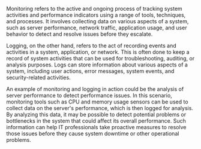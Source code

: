 

Monitoring refers to the active and ongoing process of tracking system activities and performance indicators using a range of tools, techniques, and processes. It involves collecting data on various aspects of a system, such as server performance, network traffic, application usage, and user behavior to detect and resolve issues before they escalate.

Logging, on the other hand, refers to the act of recording events and activities in a system, application, or network. This is often done to keep a record of system activities that can be used for troubleshooting, auditing, or analysis purposes. Logs can store information about various aspects of a system, including user actions, error messages, system events, and security-related activities.

An example of monitoring and logging in action could be the analysis of server performance to detect performance issues. In this scenario, monitoring tools such as CPU and memory usage sensors can be used to collect data on the server's performance, which is then logged for analysis. By analyzing this data, it may be possible to detect potential problems or bottlenecks in the system that could affect its overall performance. Such information can help IT professionals take proactive measures to resolve those issues before they cause system downtime or other operational problems.